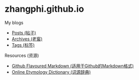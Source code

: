 
#  zhangphi.github.io
My blogs 


* [Posts (帖子)](./posts/) 
* [Archives (老窖)](./archives/)
* [Tags (标签)](./tags/)



Resources (资源)
* [Github Flavoured Markdown (适用于Github的Markdown格式)](https://docs.github.com/en/get-started/writing-on-github/getting-started-with-writing-and-formatting-on-github/basic-writing-and-formatting-syntax )
* [Online Etymology Dictionary (词源辞典)](https://www.etymonline.com/)
